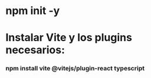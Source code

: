 # npm init -y

# Instalar Vite y los plugins necesarios:

### npm install vite @vitejs/plugin-react typescript
